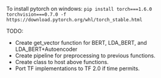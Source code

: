 To install pytorch on windows:
`pip install torch===1.6.0 torchvision===0.7.0 -f https://download.pytorch.org/whl/torch_stable.html`

TODO:
- Create get_vector function for BERT, LDA_BERT, and LDA_BERT+Autoencoder
- Create pipeline for preprocessing to previous functions.
- Create class to host above functions.
- Port TF implementations to TF 2.0 if time permits.